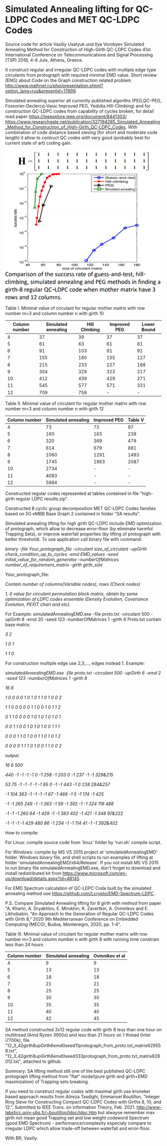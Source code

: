 # Simulated Annealing lifting for QC-LDPC Codes and MET QC-LDPC Codes
Source code for article
Vasiliy Usatyuk und Ilya Vorobyev 
Simulated Annealing Method for Construction of High-Girth QC-LDPC Codes
 41st International Conference on Telecommunications and Signal Processing (TSP) 2018, 4-6 Jule, Athens, Greece.
 
It construct regular and irregular QC-LDPC codes with  multiple edge type circulants from protograph with required minimal EMD value. Short review (ENG) about Code on the Graph construction related problem http://www.mathnet.ru/php/presentation.phtml?option_lang=rus&presentid=17899.
 
Simulated annealing superior all currently published algoriths (PEG,QC-PEG, Fossorier-Declercq-Vasic Improved PEG, Yedidia Hill-Climbing) and  for construction QC-LDPC codes from capability of cycles broken, for detail read paper https://ieeexplore.ieee.org/document/8441303/  https://www.researchgate.net/publication/327194285_Simulated_Annealing_Method_for_Construction_of_High-Girth_QC-LDPC_Codes. With combination of code distance based sieving (for short and moderate code length) it allow to contruct QC codes with very good (probably best for current state of art) coding gain.


![alt text](https://github.com/Lcrypto/Simulated-annealing-lifting-QC-LDPC/blob/master/Figure.png)


Table I. Minimal value of circulant for regular mother matrix with row number m=3 and column number n with girth 10

|Column number|Simulated annealing|Hill Climbing|Improved PEG|Lower Bound|
|-------------|-------------------|-------------|------------|-----------|
|4|37|39|37|37|
|5|61|63|61|61|
|6|91|103|91|91|
|7|155|160|155|127|
|8|215|233|227|168|
|9|304|329|323|217|
|10|412|439|429|271|
|11|545|577|571|331|
|12|709|758|-|-|

Table II. Minimal value of circulant for regular mother matrix with row number m=3 and column number n with girth 12

|Column number|Simulated annealing|Improved PEG|Table V|
|-------------|-------------------|-------------|------------|
|4|73|73|97|
|5|160|163|239|
|6|320|369|479|
|7|614|679|881|
|8|1060|1291|1493|
|9|1745|1963|2087|
|10|2734|-|-|
|11|4083|-|-|
|12|5964|-|-|

Constructed regular codes represented at tables contained in file "high-girth regular LDPC results.zip". 

Constructed 8 cyclic group decomposition MET QC-LDPC Codes families based on 5G eMBB Base Graph 2 contained in folder "SA results".

Simulated annealing lifting for high girth QC-LDPC include EMD optimization of protograph, which allow to decrease error-floor (by eliminate harmful Trapping Sets), or improve waterfall properties (by lifting of protograph with better threshold).
To use application call binary file with command:

*binary -file Your_protograph_file -circulant size_of_circulant -upGirth check_condition_up_to_cycles -emd EMD_values -seed initial_value_for_random_generator -numberOfMatrices number_of_requirement_matrix -girth girth_size*

Your_protograph_file:

*Contain number of columns(Variable nodes), rows (Check nodes)*

*1, 0 value for circulant permutation block matrix, obtain by some optimization of LDPC codes ensemble (Density Evolution, Covariance Evolution, PEXIT chart and etc).*


For Example:
simulatedAnnealingEMD.exe -file proto.txt -circulant 500 -upGirth 8 -emd 20 -seed 123 -numberOfMatrices 1 -girth 8
Proto.txt contain base matrix:

*3 2*

*1 0 1*

*1 1 0*

For construction multiple edge use 2,3,..., edges instead 1. 
Example:

*simulatedAnnealingEMD.exe -file proto.txt -circulant 500 -upGirth 6 -emd 2 -seed 123 -numberOfMatrices 1 -girth 8*

*16 6*

*1 0 0 0 0 1 0 1 0 1 1 0 1 0 0 2*

*1 1 0 0 0 0 0 1 1 0 0 1 0 1 1 2*

*0 1 1 0 0 0 0 1 0 1 0 1 0 1 0 1*

*0 0 1 1 0 0 1 0 1 0 1 0 0 1 1 1*

*0 0 0 1 1 0 1 0 0 1 1 0 1 0 1 2*

*0 0 0 0 1 1 1 0 1 0 0 1 1 0 0 2*

output:

*16	6	500*

*440	-1	-1	-1	-1	0	-1	258	-1	203	0	-1	237	-1	-1	329&215*

*53	75	-1	-1	-1	-1	-1	95	0	-1	-1	443	-1	0	238	284&257*

*-1	104	363	-1	-1	-1	-1	67	-1	466	-1	5	-1	174	-1	425*

*-1	-1	265	249	-1	-1	363	-1	59	-1	392	-1	-1	324	119	488*

*-1	-1	-1	260	64	-1	429	-1	-1	383	402	-1	421	-1	348	97&222*

*-1	-1	-1	-1	429	480	86	-1	234	-1	-1	114	41	-1	-1	392&402*


How to compile:

For Linux: compile source code from 'linux' folder by 'run.sh' compile script.  


For Windows: compile by MS VS 2015 project at 'simulatedAnnealingEMD' folder. Windows binary file, and shell scripts to run examples of lifting at folder 'simulatedAnnealingEMD/x64/Release'. If you not install MS VS 2015 to run binary file simulatedAnnealingEMD.exe, don't forget to download and install redistributed kit from https://www.microsoft.com/en-us/download/details.aspx?id=48145.


For EMD Spectrum calculation of QC-LDPC Code built by the simulated annealing method  use  https://github.com/Lcrypto/EMD-Spectrum-LDPC .






P.S. Compare Simulated Annealing lifting for 8 girth with method from paper "A. Kharin, A. Dryakhlov, E. Mirokhin, K. Zavertkin, A. Ovinnikov and E. Likhobabin, "An Approach to the Generation of Regular QC-LDPC Codes with Girth 8," 2020 9th Mediterranean Conference on Embedded Computing (MECO), Budva, Montenegro, 2020, pp. 1-4".




Table III. Minimal value of circulant for regular mother matrix with row number m=3 and column number n with girth 8 with running time constrain less than 24 hours

|Column number|Simulated annealing|Ovinnikov et al|
|-------------|-------------------|-------------|
|4|9|9|
|5|13|13|
|6|18|18|
|7|21|21|
|8|25|25|
|9|30|30|
|10|35|35|
|11|40|40|
|12|42|45|



SA method constructed 3x12 regular code with girth 8 less than one hour on multitread (Amd Ryzen 3950x) and less than 21 hours on 1 thread (Intel i7700k), file "12_3_42girth8upGirth6emd0seed11protograph_from_proto.txt_matrix629558.txt", "12_3_42girth8upGirth6emd0seed333protograph_from_proto.txt_matrix828012.txt",  attached to github. 





Summary: SA lifting method still one of the best published QC-LDPC protograph lifting method from "flat" model(pure girth and girth+EMD maximization) of Trapping sets breaking.


If you need to construct regular codes with maximal girth use kroneker based approach results from
Alireza Tasdighi, Emmanuel Boutillon, "Integer Ring Sieve for Constructing Compact QC-LDPC Codes with Girths 8, 10, and 12.", Submitted to IEEE Trans. on Information Theory, Feb. 2021. http://www-labsticc.univ-ubs.fr/~boutillon/ldpc/ldpc.htm
but alwayse remember max girth not mean good Trapping set and low weight codeword Spectrum (good EMD Spectrum) - performance/complexity especialy compare to irregular LDPC which allow trade-off between waterfall and error-floor.


With BR,
Vasiliy.

